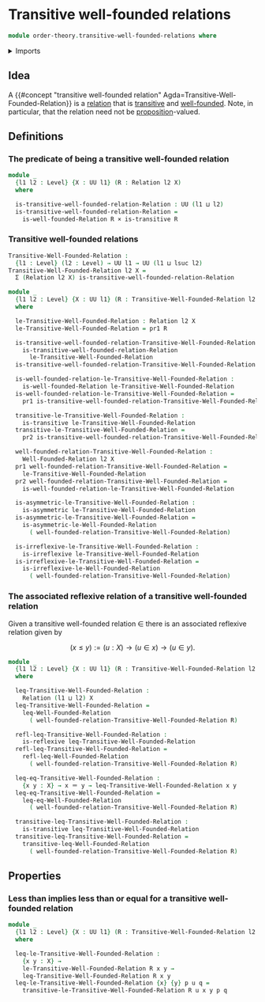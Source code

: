 # Transitive well-founded relations

```agda
module order-theory.transitive-well-founded-relations where
```

<details><summary>Imports</summary>

```agda
open import foundation.binary-relations
open import foundation.cartesian-product-types
open import foundation.dependent-pair-types
open import foundation.identity-types
open import foundation.universe-levels

open import order-theory.well-founded-relations
```

</details>

## Idea

A
{{#concept "transitive well-founded relation" Agda=Transitive-Well-Founded-Relation}}
is a [relation](foundation.binary-relations.md) that is
[transitive](foundation.binary-relations.md) and
[well-founded](order-theory.well-founded-relations.md). Note, in particular,
that the relation need not be
[proposition](foundation-core.propositions.md)-valued.

## Definitions

### The predicate of being a transitive well-founded relation

```agda
module _
  {l1 l2 : Level} {X : UU l1} (R : Relation l2 X)
  where

  is-transitive-well-founded-relation-Relation : UU (l1 ⊔ l2)
  is-transitive-well-founded-relation-Relation =
    is-well-founded-Relation R × is-transitive R
```

### Transitive well-founded relations

```agda
Transitive-Well-Founded-Relation :
  {l1 : Level} (l2 : Level) → UU l1 → UU (l1 ⊔ lsuc l2)
Transitive-Well-Founded-Relation l2 X =
  Σ (Relation l2 X) is-transitive-well-founded-relation-Relation

module _
  {l1 l2 : Level} {X : UU l1} (R : Transitive-Well-Founded-Relation l2 X)
  where

  le-Transitive-Well-Founded-Relation : Relation l2 X
  le-Transitive-Well-Founded-Relation = pr1 R

  is-transitive-well-founded-relation-Transitive-Well-Founded-Relation :
    is-transitive-well-founded-relation-Relation
      le-Transitive-Well-Founded-Relation
  is-transitive-well-founded-relation-Transitive-Well-Founded-Relation = pr2 R

  is-well-founded-relation-le-Transitive-Well-Founded-Relation :
    is-well-founded-Relation le-Transitive-Well-Founded-Relation
  is-well-founded-relation-le-Transitive-Well-Founded-Relation =
    pr1 is-transitive-well-founded-relation-Transitive-Well-Founded-Relation

  transitive-le-Transitive-Well-Founded-Relation :
    is-transitive le-Transitive-Well-Founded-Relation
  transitive-le-Transitive-Well-Founded-Relation =
    pr2 is-transitive-well-founded-relation-Transitive-Well-Founded-Relation

  well-founded-relation-Transitive-Well-Founded-Relation :
    Well-Founded-Relation l2 X
  pr1 well-founded-relation-Transitive-Well-Founded-Relation =
    le-Transitive-Well-Founded-Relation
  pr2 well-founded-relation-Transitive-Well-Founded-Relation =
    is-well-founded-relation-le-Transitive-Well-Founded-Relation

  is-asymmetric-le-Transitive-Well-Founded-Relation :
    is-asymmetric le-Transitive-Well-Founded-Relation
  is-asymmetric-le-Transitive-Well-Founded-Relation =
    is-asymmetric-le-Well-Founded-Relation
      ( well-founded-relation-Transitive-Well-Founded-Relation)

  is-irreflexive-le-Transitive-Well-Founded-Relation :
    is-irreflexive le-Transitive-Well-Founded-Relation
  is-irreflexive-le-Transitive-Well-Founded-Relation =
    is-irreflexive-le-Well-Founded-Relation
      ( well-founded-relation-Transitive-Well-Founded-Relation)
```

### The associated reflexive relation of a transitive well-founded relation

Given a transitive well-founded relation $∈$ there is an associated reflexive
relation given by

$$
  (x ≤ y) := (u : X) → (u ∈ x) → (u ∈ y).
$$

```agda
module _
  {l1 l2 : Level} {X : UU l1} (R : Transitive-Well-Founded-Relation l2 X)
  where

  leq-Transitive-Well-Founded-Relation :
    Relation (l1 ⊔ l2) X
  leq-Transitive-Well-Founded-Relation =
    leq-Well-Founded-Relation
      ( well-founded-relation-Transitive-Well-Founded-Relation R)

  refl-leq-Transitive-Well-Founded-Relation :
    is-reflexive leq-Transitive-Well-Founded-Relation
  refl-leq-Transitive-Well-Founded-Relation =
    refl-leq-Well-Founded-Relation
      ( well-founded-relation-Transitive-Well-Founded-Relation R)

  leq-eq-Transitive-Well-Founded-Relation :
    {x y : X} → x ＝ y → leq-Transitive-Well-Founded-Relation x y
  leq-eq-Transitive-Well-Founded-Relation =
    leq-eq-Well-Founded-Relation
      ( well-founded-relation-Transitive-Well-Founded-Relation R)

  transitive-leq-Transitive-Well-Founded-Relation :
    is-transitive leq-Transitive-Well-Founded-Relation
  transitive-leq-Transitive-Well-Founded-Relation =
    transitive-leq-Well-Founded-Relation
      ( well-founded-relation-Transitive-Well-Founded-Relation R)
```

## Properties

### Less than implies less than or equal for a transitive well-founded relation

```agda
module _
  {l1 l2 : Level} {X : UU l1} (R : Transitive-Well-Founded-Relation l2 X)
  where

  leq-le-Transitive-Well-Founded-Relation :
    {x y : X} →
    le-Transitive-Well-Founded-Relation R x y →
    leq-Transitive-Well-Founded-Relation R x y
  leq-le-Transitive-Well-Founded-Relation {x} {y} p u q =
    transitive-le-Transitive-Well-Founded-Relation R u x y p q
```
